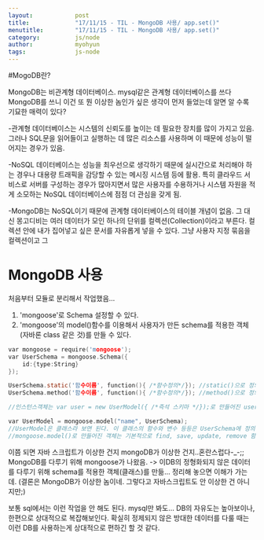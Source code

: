 ```yaml
---
layout:            post
title:             "17/11/15 - TIL - MongoDB 사용/ app.set()"
menutitle:         "17/11/15 - TIL - MongoDB 사용/ app.set()"
category:          js/node
author:            myohyun
tags:              js-node
---
```


#MogoDB란?

MongoDB는 비관계형 데이터베이스.
mysql같은 관계형 데이터베이스를 쓰다 MongoDB를 쓰니 이건 또 뭔 이상한 놈인가 싶은 생각이 먼저 들었는데 알면 알 수록 기묘한 매력이 있다?

-관계형 데이터베이스는 시스템의 신뢰도를 높이는 데 필요한 장치를 많이 가지고 있음. 그러나 SQL문을 읽어들이고 실행하는 데 많은 리소스를 사용하며 이 때문에 성능이 떨어지는 경우가 있음.

-NoSQL 데이터베이스는 성능을 최우선으로 생각하기 때문에 실시간으로 처리해야 하는 경우나 대용량 트래픽을 감당할 수 있는 메시징 시스템 등에 활용. 특히 클라우드 서비스로 서버를 구성하는 경우가 많아지면서 많은 사용자를 수용하거나 시스템 자원을 적게 소모하는 NoSQL 데이터베이스에 점점 더 관심을 갖게 됨.

-MongoDB는 NoSQL이기 때문에 관계형 데이터베이스의 테이블 개념이 없음. 그 대신 몽고디비는 여러 데이터가 모인 하나의 단위를 컬렉션(Collection)이라고 부른다. 컬렉션 안에 내가 집어넣고 싶은 문서를 자유롭게 넣을 수 있다. 그냥 사용자 지정 묶음을 컬렉션이고 그

# MongoDB 사용 

처음부터 모듈로 분리해서 작업했음...

1. 'mongoose'로 Schema 설정할 수 있다.
2. 'mongoose'의 model()함수를 이용해서 사용자가 만든 schema를 적용한 객체(자바론 class 같은 것)를 만들 수 있다.

```c
var mongoose = require('mongoose');
var UserSchema = mongoose.Schema({
	id:{type:String}
});

UserSchema.static('함수이름', function(){ /*함수정의*/}); //static()으로 정의한 함수는 객체(클래스)로만 불러올 수 있는 함수이다
UserSchema.method('함수이름', function(){ /*함수정의*/}); //method()으로 정의한 함수는 인스턴스객체로만 불러올 수 있는 함수이다.

//인스턴스객체는 var user = new UserModel({ /*즉석 스키마 */});로 만들어진 user를 말한다.

var UserModel = mongoose.model("name", UserSchema); 
//UserModel은 클래스라 보면 된다. 이 클래스의 함수와 변수 등등은 UserSchema에 정의해 놓는다.
//mongoose.model()로 만들어진 객체는 기본적으로 find, save, update, remove 함수를 쓸 수 있다

```

이쯤 되면 자바 스크립트가 이상한 건지 mongoDB가 이상한 건지..혼란스럽다-_-;;
MongoDB를 다루기 위해 mongoose가 나왔음. 
-> 이DB의 정형화되지 않은 데이터를 다루기 위해 schema를 적용한 객체(클래스)를 만듦...
정리해 놓으면 이해가 가는데.
(결론은 MongoDB가 이상한 놈이네. 그렇다고 자바스크립트도 안 이상한 건 아니지만;)

보통 sql에서는 이런 작업을 안 해도 된다. mysql만 봐도...
DB의 자유도는 높아보이나, 한편으로 상대적으로 복잡해보인다. 확실히 정제되지 않은 방대한 데이터를 다룰 때는 이런 DB를 사용하는게 상대적으로 편하긴 할 것 같다.


